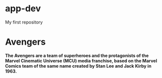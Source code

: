 # app-dev
My first repository
 # Avengers
 **The Avengers are a team of superheroes and the protagonists of the Marvel Cinematic Universe (MCU) media franchise, based on the Marvel Comics team of the same name created by Stan Lee and Jack Kirby in 1963.**
